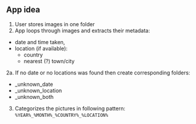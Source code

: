 ## App idea
1. User stores images in one folder
2. App loops through images and extracts their metadata:
- date and time taken,
- location (if available):
    - country
    - nearest (?) town/city

2a. If no date or no locations was found then create corresponding folders:
- _unknown_date
- _unknown_location
- _unknown_both

3. Categorizes the pictures in following pattern:  
`%YEAR%_%MONTH%_%COUNTRY%_%LOCATION%`
